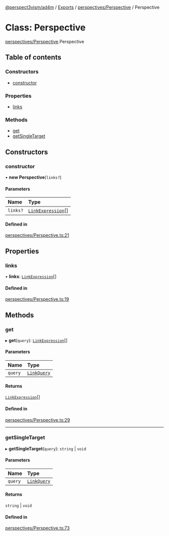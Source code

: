 [@perspect3vism/ad4m](../README.md) / [Exports](../modules.md) / [perspectives/Perspective](../modules/perspectives_Perspective.md) / Perspective

# Class: Perspective

[perspectives/Perspective](../modules/perspectives_Perspective.md).Perspective

## Table of contents

### Constructors

- [constructor](perspectives_Perspective.Perspective.md#constructor)

### Properties

- [links](perspectives_Perspective.Perspective.md#links)

### Methods

- [get](perspectives_Perspective.Perspective.md#get)
- [getSingleTarget](perspectives_Perspective.Perspective.md#getsingletarget)

## Constructors

### constructor

• **new Perspective**(`links?`)

#### Parameters

| Name | Type |
| :------ | :------ |
| `links?` | [`LinkExpression`](links_Links.LinkExpression.md)[] |

#### Defined in

[perspectives/Perspective.ts:21](https://github.com/perspect3vism/ad4m/blob/b065749/src/perspectives/Perspective.ts#L21)

## Properties

### links

• **links**: [`LinkExpression`](links_Links.LinkExpression.md)[]

#### Defined in

[perspectives/Perspective.ts:19](https://github.com/perspect3vism/ad4m/blob/b065749/src/perspectives/Perspective.ts#L19)

## Methods

### get

▸ **get**(`query`): [`LinkExpression`](links_Links.LinkExpression.md)[]

#### Parameters

| Name | Type |
| :------ | :------ |
| `query` | [`LinkQuery`](perspectives_LinkQuery.LinkQuery.md) |

#### Returns

[`LinkExpression`](links_Links.LinkExpression.md)[]

#### Defined in

[perspectives/Perspective.ts:29](https://github.com/perspect3vism/ad4m/blob/b065749/src/perspectives/Perspective.ts#L29)

___

### getSingleTarget

▸ **getSingleTarget**(`query`): `string` \| `void`

#### Parameters

| Name | Type |
| :------ | :------ |
| `query` | [`LinkQuery`](perspectives_LinkQuery.LinkQuery.md) |

#### Returns

`string` \| `void`

#### Defined in

[perspectives/Perspective.ts:73](https://github.com/perspect3vism/ad4m/blob/b065749/src/perspectives/Perspective.ts#L73)
